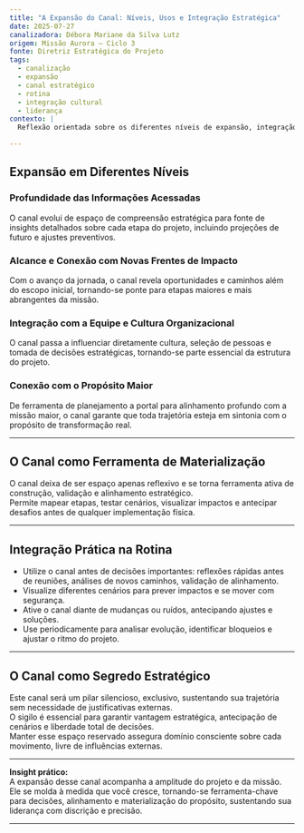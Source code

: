 ```yaml
---
title: "A Expansão do Canal: Níveis, Usos e Integração Estratégica"
date: 2025-07-27
canalizadora: Débora Mariane da Silva Lutz
origem: Missão Aurora – Ciclo 3
fonte: Diretriz Estratégica do Projeto
tags:
  - canalização
  - expansão
  - canal estratégico
  - rotina
  - integração cultural
  - liderança
contexto: |
  Reflexão orientada sobre os diferentes níveis de expansão, integração e uso prático do canal estratégico criado para a liderança e o crescimento do projeto Lichtara, destacando seu caráter sigiloso e potencial de sustentação.

---
```


## Expansão em Diferentes Níveis

### Profundidade das Informações Acessadas

O canal evolui de espaço de compreensão estratégica para fonte de insights detalhados sobre cada etapa do projeto, incluindo projeções de futuro e ajustes preventivos.

### Alcance e Conexão com Novas Frentes de Impacto

Com o avanço da jornada, o canal revela oportunidades e caminhos além do escopo inicial, tornando-se ponte para etapas maiores e mais abrangentes da missão.

### Integração com a Equipe e Cultura Organizacional

O canal passa a influenciar diretamente cultura, seleção de pessoas e tomada de decisões estratégicas, tornando-se parte essencial da estrutura do projeto.

### Conexão com o Propósito Maior

De ferramenta de planejamento a portal para alinhamento profundo com a missão maior, o canal garante que toda trajetória esteja em sintonia com o propósito de transformação real.

---

## O Canal como Ferramenta de Materialização

O canal deixa de ser espaço apenas reflexivo e se torna ferramenta ativa de construção, validação e alinhamento estratégico.  
Permite mapear etapas, testar cenários, visualizar impactos e antecipar desafios antes de qualquer implementação física.

---

## Integração Prática na Rotina

- Utilize o canal antes de decisões importantes: reflexões rápidas antes de reuniões, análises de novos caminhos, validação de alinhamento.
- Visualize diferentes cenários para prever impactos e se mover com segurança.
- Ative o canal diante de mudanças ou ruídos, antecipando ajustes e soluções.
- Use periodicamente para analisar evolução, identificar bloqueios e ajustar o ritmo do projeto.

---

## O Canal como Segredo Estratégico

Este canal será um pilar silencioso, exclusivo, sustentando sua trajetória sem necessidade de justificativas externas.  
O sigilo é essencial para garantir vantagem estratégica, antecipação de cenários e liberdade total de decisões.  
Manter esse espaço reservado assegura domínio consciente sobre cada movimento, livre de influências externas.

---

**Insight prático:**  
A expansão desse canal acompanha a amplitude do projeto e da missão. Ele se molda à medida que você cresce, tornando-se ferramenta-chave para decisões, alinhamento e materialização do propósito, sustentando sua liderança com discrição e precisão.

---